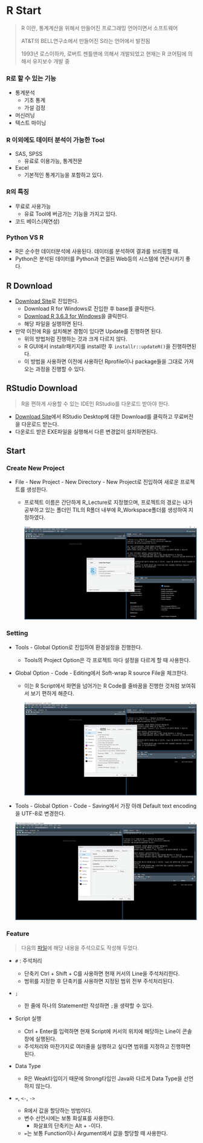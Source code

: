 # R Start

> R 이란, 통계계산을 위해서 만들어진 프로그래밍 언어이면서 소프트웨어
>
> AT&T의 BELL연구소에서 만들어진 S라는 언어에서 발전됨
>
> 1993년 로스이하카, 로버트 젠틀맨에 의해서 개발되었고 현재는 R 코어팀에 의해서 유지보수 개발 중

### R로 할 수 있는 기능

* 통계분석
  * 기초 통계
  * 가설 검정
* 머신러닝
* 텍스트 마이닝

### R 이외에도 데이터 분석이 가능한 Tool

* SAS, SPSS
  * 유료로 이용가능, 통계전문
* Excel
  * 기본적인 통계기능을 포함하고 있다.

### R의 특징

* 무료로 사용가능
  * 유료 Tool에 버금가는 기능을 가지고 있다.
* 코드 베이스(재연성)

### Python VS R

* R은 순수한 데이터분석에 사용된다. 데이터를 분석하여 결과를 브리핑할 때.
* Python은 분석된 데이터를 Python과 연결된 Web등의 시스템에 연관시키기 좋다.

## R Download

* [Download Site](https://cran.r-project.org/)로 진입한다.
  * Download R for Windows로 진입한 후 base를 클릭한다.
  * [Download R 3.6.3 for Windows](https://cran.r-project.org/bin/windows/base/R-3.6.3-win.exe)을 클릭한다.
  * 해당 파일을 실행하면 된다.
* 만약 이전에 R을 설치해본 경험이 있다면 Update를 진행하면 된다.
  * 위의 방법처럼 진행하는 것과 크게 다르지 않다.
  * R GUI에서 installr패키지를 install한 후 `installr::updateR()`을 진행하면된다.
  * 이 방법을 사용하면 이전에 사용하던 Rprofile이나 package들을 그대로 가져오는 과정을 진행할 수 있다.

## RStudio Download

> R을 편하게 사용할 수 있는 IDE인 RStudio를 다운로드 받아야 한다.

* [Download Site](https://rstudio.com/products/rstudio/)에서 RStudio Desktop에 대한 Download를 클릭하고 무료버전을 다운로드 받는다.
* 다운로드 받은 EXE파일을 실행해서 다른 변경없이 설치하면된다.

## Start

### Create New Project

* File - New Project - New Directory - New Project로 진입하여 새로운 프로젝트를 생성한다.

  * 프로젝트 이름은 간단하게 R_Lecture로 지정했으며, 프로젝트의 경로는 내가 공부하고 있는 폴더인 TIL의 R폴더 내부에 R_Workspace폴더를 생성하여 지정하였다.

    ![image-20200309102803656](image/image-20200309102803656.png)

### Setting

* Tools - Global Option로 진입하여 환경설정을 진행한다.

  * Tools의 Project Option은 각 프로젝트 마다 설정을 다르게 할 때 사용한다.

* Global Option - Code - Editing에서 Soft-wrap R source File을 체크한다.

  * 이는 R Script에서 화면을 넘어가는 R Code를 줄바꿈을 진행한 것처럼 보여줘서 보기 편하게 해준다.

    ![image-20200309103236348](image/image-20200309103236348.png)

* Tools - Global Option - Code - Saving에서 가장 아래 Default text encoding을 UTF-8로 변경한다.

  ![image-20200309103334952](image/image-20200309103334952.png)

### Feature

> 다음의 [파일](R_Workkspace/R_Lecture/Lecture1.R)에 해당 내용을 주석으로도 작성해 두었다.

* `#` : 주석처리
  * 단축키 Ctrl + Shift + C를 사용하면 현재 커서의 Line을 주석처리한다.
  * 범위를 지정한 후 단축키를 사용하면 지정된 범위 전부 주석처리된다.
* `;`
  * 한 줄에 하나의 Statement만 작성하면 `;`을 생략할 수 있다.
* Script 실행
  * Ctrl + Enter를 입력하면 현재 Script에 커서의 위치에 해당하는 Line이 콘솔창에 실행된다.
  * 주석처리와 마찬가지로 여러줄을 실행하고 싶다면 범위를 지정하고 진행하면 된다.

* Data Type
  * R은 Weak타입이기 때문에 Strong타입인 Java와 다르게 Data Type을 선언하지 않는다.
* `=`, `<-`, `->`
  * R에서 값을 할당하는 방법이다.
  * 변수 선언시에는 보통 화살표를 사용한다.
    * 화살표의 단축키는 Alt + -이다.
  * `=`는 보통 Function이나 Argument에서 값을 할당할 때 사용한다.